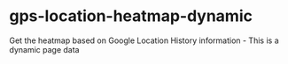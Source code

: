 # gps-location-heatmap-dynamic
Get the heatmap based on Google Location History information - This is a dynamic page data
